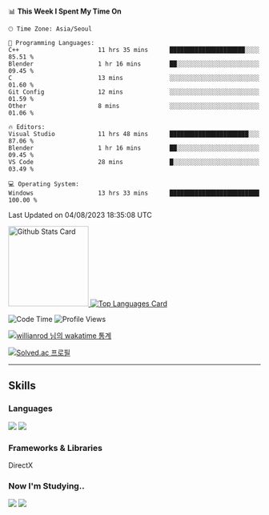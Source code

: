<!--START_SECTION:waka-->
<!-- <div align="center"> -->

📊 **This Week I Spent My Time On** 

```text
🕑︎ Time Zone: Asia/Seoul

💬 Programming Languages: 
C++                      11 hrs 35 mins      █████████████████████░░░░   85.51 % 
Blender                  1 hr 16 mins        ██░░░░░░░░░░░░░░░░░░░░░░░   09.45 % 
C                        13 mins             ░░░░░░░░░░░░░░░░░░░░░░░░░   01.60 % 
Git Config               12 mins             ░░░░░░░░░░░░░░░░░░░░░░░░░   01.59 % 
Other                    8 mins              ░░░░░░░░░░░░░░░░░░░░░░░░░   01.06 % 

🔥 Editors: 
Visual Studio            11 hrs 48 mins      ██████████████████████░░░   87.06 % 
Blender                  1 hr 16 mins        ██░░░░░░░░░░░░░░░░░░░░░░░   09.45 % 
VS Code                  28 mins             █░░░░░░░░░░░░░░░░░░░░░░░░   03.49 % 

💻 Operating System: 
Windows                  13 hrs 33 mins      █████████████████████████   100.00 % 
```


 Last Updated on 04/08/2023 18:35:08 UTC
<!--END_SECTION:waka-->


<!-- [![Anurag's github stats](https://github-readme-stats.vercel.app/api?username=heosumin518)](https://github.com/anuraghazra/github-readme-stats) -->

<!-- markdownlint-disable MD033 -->
<a href="https://github.com/anuraghazra/github-readme-stats#github-stats-card">
  <img
    src="https://github-readme-stats.vercel.app/api?username=heosumin518&hide_title=true&show_icons=true&include_all_commits=true&count_private=true&hide_border=true&theme=onedark&title_color=5f4b8b&text_color=f0eee9&icon_color=00abc0"
    alt="Github Stats Card"
    height="160"
  />
</a>
<a href="https://github.com/anuraghazra/github-readme-stats#top-languages-card">
  <img
    src="https://github-readme-stats.vercel.app/api/top-langs?username=heosumin518&hide=css,tex&hide_title=true&layout=compact&langs_count=8&hide_border=true&theme=onedark&title_color=5f4b8b&text_color=f0eee9&icon_color=00abc0"
    alt="Top Languages Card"
  />
</a>

![Code Time](http://img.shields.io/badge/Code%20Time-473%20hrs%209%20mins-blue)
![Profile Views](http://img.shields.io/badge/Profile%20Views-0-blue)

[![willianrod 님의 wakatime 통계](https://github-readme-stats.vercel.app/api/wakatime?username=heosumin518&layout=compact&count_private=true)](https://wakatime.com/@heosumin518)

[![Solved.ac
프로필](http://mazassumnida.wtf/api/v2/generate_badge?boj=heosumin)](https://solved.ac/heosumin)


---

## Skills

### Languages

<img src="https://img.shields.io/badge/C-A8B9CC?style=flat-square&logo=C&logoColor=white"/> <img src="https://img.shields.io/badge/C++-00599C?style=flat-square&logo=C%2B%2B&logoColor=white"/>

### Frameworks & Libraries

DirectX

### Now I'm Studying..

<img src="https://img.shields.io/badge/CSharp-239120?style=flat-square&logo=CSharp&logoColor=white"/> <img src="https://img.shields.io/badge/OpenGL-5586A4?style=flat-square&logo=OpenGL&logoColor=white"/>

